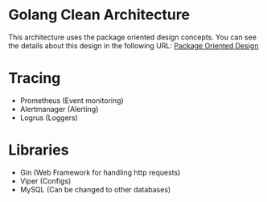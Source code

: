 # Golang Clean Architecture
This architecture uses the package oriented design concepts.
You can see the details about this design in the following URL:
[Package Oriented Design](https://www.ardanlabs.com/blog/2017/02/package-oriented-design.html)

# Tracing
- Prometheus (Event monitoring)
- Alertmanager (Alerting)
- Logrus (Loggers)

# Libraries
- Gin (Web Framework for handling http requests)
- Viper (Configs)
- MySQL (Can be changed to other databases)
